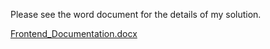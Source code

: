 Please see the word document for the details of my solution.

[Frontend_Documentation.docx](https://github.com/user-attachments/files/17355393/Frontend_Documentation.docx)
